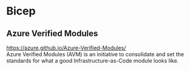 # Bicep

## Azure Verified Modules
https://azure.github.io/Azure-Verified-Modules/ \
Azure Verified Modules (AVM) is an initiative to consolidate and set the standards for what a good Infrastructure-as-Code module looks like.

